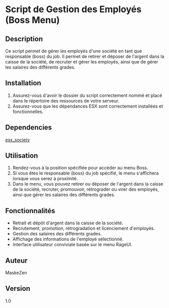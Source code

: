 # Script de Gestion des Employés (Boss Menu)

## Description

Ce script permet de gérer les employés d'une société en tant que responsable (boss) du job. Il permet de retirer et déposer de l'argent dans la caisse de la société, de recruter et gérer les employés, ainsi que de gérer les salaires des différents grades.

## Installation

1. Assurez-vous d'avoir le dossier du script correctement nommé et placé dans le répertoire des ressources de votre serveur.
2. Assurez-vous que les dépendances ESX sont correctement installées et fonctionnelles.

## Dependencies

[esx_society](https://github.com/esx-framework/esx_society)

## Utilisation

1. Rendez-vous à la position spécifiée pour accéder au menu Boss.
2. Si vous êtes le responsable (boss) du job spécifié, le menu s'affichera lorsque vous serez à proximité.
3. Dans le menu, vous pouvez retirer ou déposer de l'argent dans la caisse de la société, recruter, promouvoir, rétrograder ou virer des employés, ainsi que gérer les salaires des différents grades.

## Fonctionnalités

- Retrait et dépôt d'argent dans la caisse de la société.
- Recrutement, promotion, rétrogradation et licenciement d'employés.
- Gestion des salaires des différents grades.
- Affichage des informations de l'employé sélectionné.
- Interface utilisateur conviviale basée sur le menu RageUI.

## Auteur

MaskeZen

## Version

1.0
